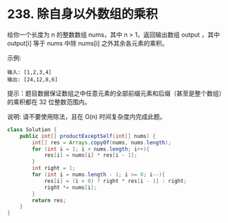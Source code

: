# 238. 除自身以外数组的乘积
给你一个长度为 n 的整数数组 nums，其中 n > 1，返回输出数组 output ，其中 output[i] 等于 nums 中除 nums[i] 之外其余各元素的乘积。

示例:
```
输入: [1,2,3,4]
输出: [24,12,8,6]
```

提示：题目数据保证数组之中任意元素的全部前缀元素和后缀（甚至是整个数组）的乘积都在 32 位整数范围内。

说明: 请不要使用除法，且在 O(n) 时间复杂度内完成此题。

```java
class Solution {
    public int[] productExceptSelf(int[] nums) {
        int[] res = Arrays.copyOf(nums, nums.length);
        for (int i = 1; i < nums.length; i++){
            res[i] = nums[i] * res[i - 1];
        }
        int right = 1;
        for (int i = nums.length - 1; i >= 0; i--){
            res[i] = (i > 0) ? right * res[i - 1] : right;
            right *= nums[i];
        }
        return res;
    }
}
```